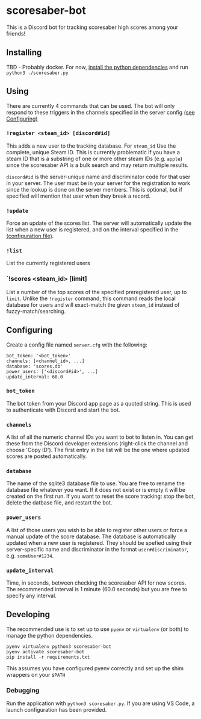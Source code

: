 scoresaber-bot
==============

This is a Discord bot for tracking scoresaber high scores among your friends!

Installing
----------

TBD - Probably docker. For now, [install the python dependencies](#Developing) and run `python3 ./scoresaber.py`

Using
-----

There are currently 4 commands that can be used. The bot will only respond to these triggers in the channels specified in the server config [(see Configuring)](#Configuring)

### `!register <steam_id> [discord#id]`

This adds a new user to the tracking database. For `steam_id` Use the complete, unique Steam ID. This is currently problematic if you have a steam ID that is a substring of one or more other steam IDs (e.g. `apple`) since the scoresaber API is a bulk search and may return multiple results.

`discord#id` is the server-unique name and discriminator code for that user in your server. The user must be in your server for the registration to work since the lookup is done on the server members. This is optional, but if specified will mention that user when they break a record.

### `!update`

Force an update of the scores list. The server will automatically update the list when a new user is registered, and on the interval specified in the [(configuration file)](#Configuring).

### `!list`

List the currently registered users

### `!scores <steam_id> [limit]

List a number of the top scores of the specified preregistered user, up to `limit`. Unlike the `!register` command, this command reads the local database for users and will exact-match the given `steam_id` instead of fuzzy-match/searching.

Configuring
-----------

Create a config file named `server.cfg` with the following:

```
bot_token: '<bot_token>'
channels: [<channel_id>, ...]
database: 'scores.db'
power_users: ['<discord#id>', ...]
update_interval: 60.0
```

### `bot_token`

The bot token from your Discord app page as a quoted string. This is used to authenticate with Discord and start the bot.

### `channels`

A list of all the numeric channel IDs you want to bot to listen in. You can get these from the Discord developer extensions (right-click the channel and choose 'Copy ID'). The first entry in the list will be the one where updated scores are posted automatically.

### `database`

The name of the sqlite3 database file to use. You are free to rename the database file whatever you want. If it does not exist or is empty it will be created on the first run. If you want to reset the score tracking: stop the bot, delete the datbase file, and restart the bot.

### `power_users`
A list of those users you wish to be able to register other users or force a manual update of the score database. The database is automatically updated when a new user is registered. They should be spefied using their server-specific name and discriminator in the format `user#discriminator`, e.g. `someUser#1234`.

### `update_interval`

Time, in seconds, between checking the scoresaber API for new scores. The recommended interval is 1 minute (60.0 seconds) but you are free to specify any interval.

Developing
----------

The recommended use is to set up to use `pyenv` or `virtualenv` (or both) to manage the python dependencies.

```shell
pyenv virtualenv python3 scoresaber-bot
pyenv activate scoresaber-bot
pip install -r requirements.txt
```

This assumes you have configured pyenv correctly and set up the shim wrappers on your `$PATH`

### Debugging

Run the application with `python3 scoresaber.py`. If you are using VS Code, a launch configuration has been provided.
